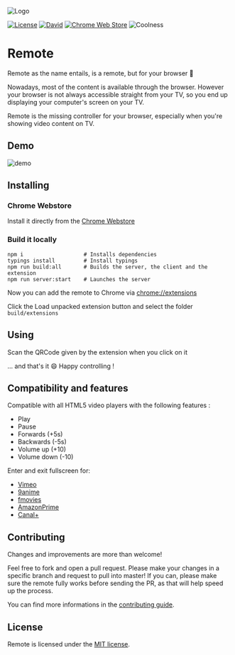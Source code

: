 ![Logo](https://cdn.pbrd.co/images/GMVq2ib.png)

[![License](http://img.shields.io/badge/license-MIT-blue.svg?style=flat)](./LICENSE.md)
[![David](https://img.shields.io/david/wdelmas/remote.svg)](https://david-dm.org/wdelmas/remote)
[![Chrome Web Store](https://img.shields.io/chrome-web-store/rating/hifbccioeoaheffkmedjiphppjpcbfeh.svg)](https://chrome.google.com/webstore/detail/remote/hifbccioeoaheffkmedjiphppjpcbfeh)
![Coolness](https://img.shields.io/badge/coolness-OVER_9000-green.svg)

# Remote

Remote as the name entails, is a remote, but for your browser 🎉

Nowadays, most of the content is available through the browser. 
However your browser is not always accessible straight from your TV,
 so you end up displaying your computer's screen on your TV.

Remote is the missing controller for your browser, 
 especially when you're showing video content on TV.


## Demo

![demo](./demo.gif)

## Installing

### Chrome Webstore

Install it directly from the [Chrome Webstore](https://chrome.google.com/webstore/detail/remote/hifbccioeoaheffkmedjiphppjpcbfeh)

### Build it locally

```
npm i                   # Installs dependencies
typings install         # Install typings
npm run build:all       # Builds the server, the client and the extension
npm run server:start    # Launches the server
```

Now you can add the remote to Chrome via [chrome://extensions](chrome://extensions)

Click the Load unpacked extension button and select the folder `build/extensions`

## Using

Scan the QRCode given by the extension when you click on it

... and that's it 😄 Happy controlling !

## Compatibility and features

Compatible with all HTML5 video players with the following features :
- Play
- Pause
- Forwards (+5s)
- Backwards (-5s)
- Volume up (+10)
- Volume down (-10)

Enter and exit fullscreen for:
- [Vimeo](https://vimeo.com/)
- [9anime](https://9anime.to/)
- [fmovies](https://fmovies.se/)
- [AmazonPrime](https://www.primevideo.com/)
- [Canal+](https://www.mycanal.fr/)

## Contributing
Changes and improvements are more than welcome!

Feel free to fork and open a pull request. Please make your changes in a specific branch and request to pull into master! If you can, please make sure the remote fully works before sending the PR, as that will help speed up the process.

You can find more informations in the [contributing guide](./CONTRIBUTING.md).

## License

Remote is licensed under the [MIT license](./LICENSE.md).